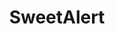 ---
codehost: https://github.com/t4t5/sweetalert
logohandle: js_sweetalert
sort: sweetalert
title: SweetAlert
website: https://sweetalert.js.org/
---